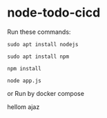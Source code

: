 # node-todo-cicd

Run these commands:


`sudo apt install nodejs`


`sudo apt install npm`


`npm install`

`node app.js`

or Run by docker compose

hellom ajaz 

